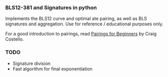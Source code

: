 ### BLS12-381 and Signatures in python

Implements the BLS12 curve and optimal ate pairing, as well
as BLS signatures and aggregation. Use for reference / educational purposes only.

For a good introduction to pairings, read [Pairings for Beginners](http://www.craigcostello.com.au/pairings/PairingsForBeginners.pdf) by Craig Costello.

### TODO
* Signature division
* Fast algorithm for final exponentiation
